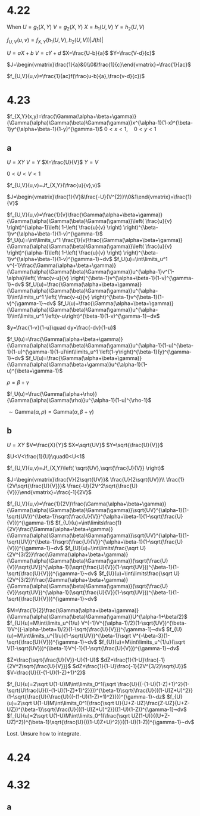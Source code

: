# 4.22

When
$U=g_1(X,Y)$
$V=g_2(X,Y)$
$X=h_1(U,V)$
$Y=h_2(U,V)$

$f_{U,V}(u,v)=f_{X,Y}(h_1(U,V),h_2(U,V))|J(h)|$

$U=aX+b$
$V=cY+d$
$X=\frac{U-b}{a}$
$Y=\frac{V-d}{c}$

$J=\begin{vmatrix}\frac{1}{a}&0\\0&\frac{1}{c}\end{vmatrix}=\frac{1}{ac}$

$f_{U,V}(u,v)=\frac{1}{ac}f(\frac{u-b}{a},\frac{v-d}{c})$

# 4.23

$f_{X,Y}(x,y)=\frac{\Gamma(\alpha+\beta+\gamma)}{\Gamma(\alpha)\Gamma(\beta)\Gamma(\gamma)}x^{\alpha-1}(1-x)^{\beta-1}y^{\alpha+\beta-1}(1-y)^{\gamma-1}$
$0<x<1,\quad0<y<1$

## a

$U=XY$
$V=Y$
$X=\frac{U}{V}$
$Y=V$

$0<U<V<1$

$f_{U,V}(u,v)=Jf_{X,Y}(\frac{u}{v},v)$

$J=\begin{vmatrix}\frac{1}{V}&\frac{-U}{V^{2}}\\0&1\end{vmatrix}=\frac{1}{V}$

$f_{U,V}(u,v)=\frac{1}{v}\frac{\Gamma(\alpha+\beta+\gamma)}{\Gamma(\alpha)\Gamma(\beta)\Gamma(\gamma)}\left( \frac{u}{v} \right)^{\alpha-1}\left( 1-\left( \frac{u}{v} \right) \right)^{\beta-1}v^{\alpha+\beta-1}(1-v)^{\gamma-1}$
\
$f_U(u)=\int\limits_u^1 \frac{1}{v}\frac{\Gamma(\alpha+\beta+\gamma)}{\Gamma(\alpha)\Gamma(\beta)\Gamma(\gamma)}\left( \frac{u}{v} \right)^{\alpha-1}\left( 1-\left( \frac{u}{v} \right) \right)^{\beta-1}v^{\alpha+\beta-1}(1-v)^{\gamma-1}~dv$
$f_U(u)=\int\limits_u^1 v^{-1}\frac{\Gamma(\alpha+\beta+\gamma)}{\Gamma(\alpha)\Gamma(\beta)\Gamma(\gamma)}u^{\alpha-1}v^{1-\alpha}\left( \frac{v-u}{v} \right)^{\beta-1}v^{\alpha+\beta-1}(1-v)^{\gamma-1}~dv$
$f_U(u)=\frac{\Gamma(\alpha+\beta+\gamma)}{\Gamma(\alpha)\Gamma(\beta)\Gamma(\gamma)}u^{\alpha-1}\int\limits_u^1 \left( \frac{v-u}{v} \right)^{\beta-1}v^{\beta-1}(1-v)^{\gamma-1}~dv$
$f_U(u)=\frac{\Gamma(\alpha+\beta+\gamma)}{\Gamma(\alpha)\Gamma(\beta)\Gamma(\gamma)}u^{\alpha-1}\int\limits_u^1 \left(v-u\right)^{\beta-1}(1-v)^{\gamma-1}~dv$

$y=\frac{1-v}{1-u}\quad dy=\frac{-dv}{1-u}$

$f_U(u)=\frac{\Gamma(\alpha+\beta+\gamma)}{\Gamma(\alpha)\Gamma(\beta)\Gamma(\gamma)}u^{\alpha-1}(1-u)^{\beta-1}(1-u)^{\gamma-1}(1-u)\int\limits_u^1 \left(1-y\right)^{\beta-1}(y)^{\gamma-1}~dv$
$f_U(u)=\frac{\Gamma(\alpha+\beta+\gamma)}{\Gamma(\alpha)\Gamma(\beta+\gamma)}u^{\alpha-1}(1-u)^{\beta+\gamma-1}$

$\rho=\beta+\gamma$

$f_U(u)=\frac{\Gamma(\alpha+\rho)}{\Gamma(\alpha)\Gamma(\rho)}u^{\alpha-1}(1-u)^{\rho-1}$

$\sim\text{Gamma}(\alpha,\rho)=\text{Gamma}(\alpha,\beta+\gamma)$

## b

$U=XY$
$V=\frac{X}{Y}$
$X=\sqrt{UV}$
$Y=\sqrt{\frac{U}{V}}$

$U<V<\frac{1}{U}\quad0<U<1$

$f_{U,V}(u,v)=Jf_{X,Y}\left( \sqrt{UV},\sqrt{\frac{U}{V}} \right)$

$J=\begin{vmatrix}\frac{V}{2\sqrt{UV}}& \frac{U}{2\sqrt{UV}}\\ \frac{1}{2V\sqrt{\frac{U}{V}}}& \frac{-U}{2V^2\sqrt{\frac{U}{V}}}\end{vmatrix}=\frac{-1}{2V}$

$f_{U,V}(u,v)=\frac{1}{2V}\frac{\Gamma(\alpha+\beta+\gamma)}{\Gamma(\alpha)\Gamma(\beta)\Gamma(\gamma)}\sqrt{UV}^{\alpha-1}(1-\sqrt{UV})^{\beta-1}\sqrt{\frac{U}{V}}^{\alpha+\beta-1}(1-\sqrt{\frac{U}{V}})^{\gamma-1}$
$f_{U}(u)=\int\limits\frac{1}{2V}\frac{\Gamma(\alpha+\beta+\gamma)}{\Gamma(\alpha)\Gamma(\beta)\Gamma(\gamma)}\sqrt{UV}^{\alpha-1}(1-\sqrt{UV})^{\beta-1}\sqrt{\frac{U}{V}}^{\alpha+\beta-1}(1-\sqrt{\frac{U}{V}})^{\gamma-1}~dv$
$f_{U}(u)=\int\limits\frac{\sqrt U}{2V^{3/2}}\frac{\Gamma(\alpha+\beta+\gamma)}{\Gamma(\alpha)\Gamma(\beta)\Gamma(\gamma)}(\sqrt{\frac{U}{V}}\sqrt{UV})^{\alpha-1}(\sqrt{\frac{U}{V}}(1-\sqrt{UV}))^{\beta-1}(1-\sqrt{\frac{U}{V}})^{\gamma-1}~dv$
$f_{U}(u)=\int\limits\frac{\sqrt U}{2V^{3/2}}\frac{\Gamma(\alpha+\beta+\gamma)}{\Gamma(\alpha)\Gamma(\beta)\Gamma(\gamma)}(\sqrt{\frac{U}{V}}\sqrt{UV})^{\alpha-1}(\sqrt{\frac{U}{V}}(1-\sqrt{UV}))^{\beta-1}(1-\sqrt{\frac{U}{V}})^{\gamma-1}~dv$

$M=\frac{1}{2}\frac{\Gamma(\alpha+\beta+\gamma)}{\Gamma(\alpha)\Gamma(\beta)\Gamma(\gamma)}U^{\alpha-1+\beta/2}$
$f_{U}(u)=M\int\limits_u^{1/u} V^{-1}V^{(\alpha-1)/2}(1-\sqrt{UV})^{\beta-1}V^{(-\alpha-\beta+1)/2}(1-\sqrt{\frac{U}{V}})^{\gamma-1}~dv$
$f_{U}(u)=M\int\limits_u^{1/u}(1-\sqrt{UV})^{\beta-1}\sqrt V^{-\beta-3}(1-\sqrt{\frac{U}{V}})^{\gamma-1}~dv$
$f_{U}(u)=M\int\limits_u^{1/u}(\sqrt V(1-\sqrt{UV}))^{\beta-1}V^{-1}(1-\sqrt{\frac{U}{V}})^{\gamma-1}~dv$

$Z=\frac{\sqrt{\frac{U}{V}}-U}{1-U}$
$dZ=\frac{1}{1-U}\frac{-1}{2V^2\sqrt{\frac{U}{V}}}$
$dZ=\frac{1}{1-U}\frac{-1}{2V^{3/2}\sqrt{U}}$
$V=\frac{U}{(-(1-U)(1-Z)+1)^2}$


$f_{U}(u)=2\sqrt U(1-U)M\int\limits_0^1(\sqrt \frac{U}{(-(1-U)(1-Z)+1)^2}(1-\sqrt{U\frac{U}{(-(1-U)(1-Z)+1)^2}}))^{\beta-1}\sqrt{\frac{U}{((1-U)Z+U)^2}}(1-\sqrt{\frac{U}{\frac{U}{(-(1-U)(1-Z)+1)^2}}})^{\gamma-1}~dz$
$f_{U}(u)=2\sqrt U(1-U)M\int\limits_0^1(\frac{\sqrt U}{U+Z-UZ}\frac{Z-UZ}{U+Z-UZ})^{\beta-1}\sqrt{\frac{U}{((1-U)Z+U)^2}}((1-U)(1-Z))^{\gamma-1}~dv$
$f_{U}(u)=2\sqrt U(1-U)M\int\limits_0^1(\frac{\sqrt UZ(1-U)}{(U+Z-UZ)^2})^{\beta-1}\sqrt{\frac{U}{((1-U)Z+U)^2}}((1-U)(1-Z))^{\gamma-1}~dv$

Lost. Unsure how to integrate.

# 4.24
# 4.32
## a